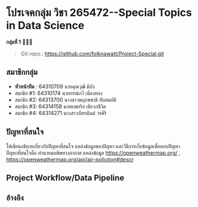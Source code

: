 # โปรเจคกลุ่ม วิชา  265472--Special Topics in Data Science

**กลุ่มที่ 1** 🥸😎🤟
> Git repo.: https://github.com/folknawatt/Project-Special.git
## สมาชิกกลุ่ม
- **หัวหน้าทีม** : 	64310709  นายคุณวุฒิ มีบัง 
- สมาชิก #1:       64310174	 นายกรณ์กวี เมืองทอง
- สมาชิก #2:       64313700	 นางสาวพฤกษชาติ ทับสมบัติ
- สมาชิก #3:       64314158	 นายแพทริก เธียวกชีวิต
- สมาชิก #4:       64314271	 นางสาวภัทรนันต์ วรศิริ

## ปัญหาที่สนใจ
ให้เขียนอธิบายเกี่ยวกับปัญหาที่สนใจ แหล่งข้อมูลของปัญหา และวิธีการเก็บข้อมูลเพื่อตอบปัญหา
ปัญหาที่สนใจคือ ทำนายมลพิษทางอากาศ 
แหล่งข้อมูล https://openweathermap.org/ , https://openweathermap.org/api/air-pollution#descr

## Project Workflow/Data Pipeline



## อ้างอิง


